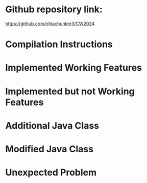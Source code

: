 # Github repository link:
https://github.com/chiachunlee3/CW2024

# Compilation Instructions
# Implemented Working Features
# Implemented but not Working Features
# Additional Java Class
# Modified Java Class
# Unexpected Problem
